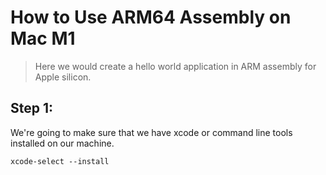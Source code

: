 # How to Use ARM64 Assembly on Mac M1

> Here we would create a hello world application in ARM assembly for Apple silicon.

## Step 1:

We're going to make sure that we have xcode or command line tools installed on our machine.

```Shell
xcode-select --install
```
